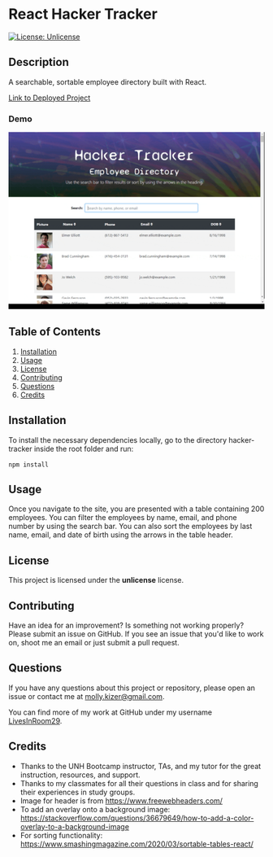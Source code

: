 # React Hacker Tracker
[![License: Unlicense](https://img.shields.io/badge/license-Unlicense-blue.svg)](http://unlicense.org/)

## Description
A searchable, sortable employee directory built with React.

[Link to Deployed Project](https://livesinroom29.github.io/React_Hacker_Tracker/)

### Demo
![Hacker Tracker Demo](hacker_tracker.gif)

## Table of Contents
1. [Installation](#installation)
2. [Usage](#usage)
3. [License](#license)
4. [Contributing](#contributing)
5. [Questions](#questions)
6. [Credits](#credits)


## Installation
To install the necessary dependencies locally, go to the directory hacker-tracker inside the root folder and run:
```
npm install
```


## Usage
Once you navigate to the site, you are presented with a table containing 200 employees. You can filter the employees by name, email, and phone number by using the search bar. You can also sort the employees by last name, email, and date of birth using the arrows in the table header.


## License
This project is licensed under the **unlicense** license.


## Contributing
Have an idea for an improvement? Is something not working properly? Please submit an issue on GitHub. If you see an issue that you'd like to work on, shoot me an email or just submit a pull request.


## Questions
If you have any questions about this project or repository, please open an issue or contact me at [molly.kizer@gmail.com](mailto:molly.kizer@gmail.com).

You can find more of my work at GitHub under my username [LivesInRoom29](https://github.com/LivesInRoom29).


## Credits
* Thanks to the UNH Bootcamp instructor, TAs, and my tutor for the great instruction, resources, and support.
* Thanks to my classmates for all their questions in class and for sharing their experiences in study groups.
* Image for header is from https://www.freewebheaders.com/
* To add an overlay onto a background image: https://stackoverflow.com/questions/36679649/how-to-add-a-color-overlay-to-a-background-image
* For sorting functionality: https://www.smashingmagazine.com/2020/03/sortable-tables-react/


